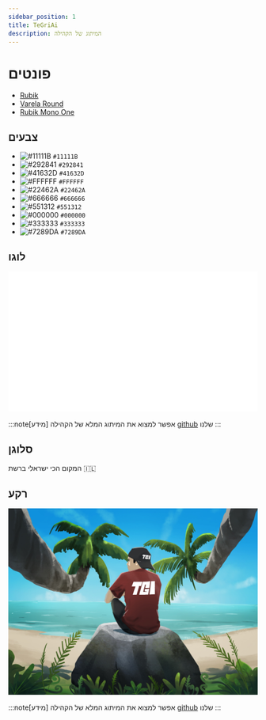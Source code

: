```yaml
---
sidebar_position: 1
title: TeGriAi
description: המיתוג של הקהילה
---
```


# פונטים
- [Rubik](https://fonts.google.com/specimen/Rubik)
- [Varela Round](https://fonts.google.com/specimen/Varela+Round)
- [Rubik Mono One](https://fonts.google.com/specimen/Rubik+Mono+One)

## צבעים
- ![#11111B](https://via.placeholder.com/15/11111B/000000?text=+) `#11111B`
- ![#292841](https://via.placeholder.com/15/292841/000000?text=+) `#292841`
- ![#41632D](https://via.placeholder.com/15/41632D/000000?text=+) `#41632D`
- ![#FFFFFF](https://via.placeholder.com/15/FFFFFF/000000?text=+) `#FFFFFF`
- ![#22462A](https://via.placeholder.com/15/22462A/000000?text=+) `#22462A`
- ![#666666](https://via.placeholder.com/15/666666/000000?text=+) `#666666`
- ![#551312](https://via.placeholder.com/15/551312/000000?text=+) `#551312`
- ![#000000](https://via.placeholder.com/15/000000/000000?text=+) `#000000`
- ![#333333](https://via.placeholder.com/15/333333/000000?text=+) `#333333`
- ![#7289DA](https://via.placeholder.com/15/7289DA/000000?text=+) `#7289DA`

## לוגו
![TeGriAi](../../../static/img/logo.png)

:::note[מידע]
אפשר למצוא את המיתוג המלא של הקהילה [github](https://github.com/tgilabs) שלנו
:::

## סלוגן
המקום הכי ישראלי ברשת 🇮🇱

## רקע
![TeGriAi](../../../static/img/background.jpeg) 

:::note[מידע]
אפשר למצוא את המיתוג המלא של הקהילה [github](https://github.com/tgilabs) שלנו
:::